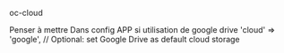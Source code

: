 oc-cloud

Penser à mettre Dans config APP si utilisation de google drive
'cloud' => 'google', // Optional: set Google Drive as default cloud storage

